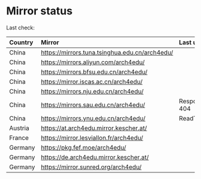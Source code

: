 <script src="./time.js"></script>
# Mirror status
Last check: <script type="text/javascript">localize(1691025843.7145438);</script>

|Country|Mirror|Last update|
|:------|:-----|:----------|
|China|https://mirrors.tuna.tsinghua.edu.cn/arch4edu/|<script type="text/javascript">localize(1691002508);</script>|
|China|https://mirrors.aliyun.com/arch4edu/|<script type="text/javascript">localize(1690957763);</script>|
|China|https://mirrors.bfsu.edu.cn/arch4edu/|<script type="text/javascript">localize(1690957763);</script>|
|China|https://mirror.iscas.ac.cn/arch4edu/|<script type="text/javascript">localize(1691002508);</script>|
|China|https://mirrors.nju.edu.cn/arch4edu/|<script type="text/javascript">localize(1690957763);</script>|
|China|https://mirrors.sau.edu.cn/arch4edu/|Response 404|
|China|https://mirrors.ynu.edu.cn/arch4edu/|ReadTimeout|
|Austria|https://at.arch4edu.mirror.kescher.at/|<script type="text/javascript">localize(1691002508);</script>|
|France|https://mirror.lesviallon.fr/arch4edu/|<script type="text/javascript">localize(1689402753);</script>|
|Germany|https://pkg.fef.moe/arch4edu/|<script type="text/javascript">localize(1691002508);</script>|
|Germany|https://de.arch4edu.mirror.kescher.at/|<script type="text/javascript">localize(1691002508);</script>|
|Germany|https://mirror.sunred.org/arch4edu/|<script type="text/javascript">localize(1691002508);</script>|

<script src="./tablefilter/tablefilter.js"></script>
<script src="./table.js"></script>